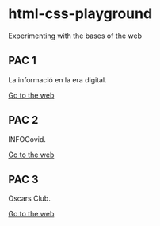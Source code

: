 # html-css-playground

Experimenting with the bases of the web

## PAC 1
La informació en la era digital.

[Go to the web](https://mgurtd.github.io/html-css-playground/PAC1/index.html)

## PAC 2
INFOCovid.

[Go to the web](https://mgurtd.github.io/html-css-playground/PAC2/index.html)

## PAC 3
Oscars Club.

[Go to the web](https://mgurtd.github.io/html-css-playground/PAC3/index.html)
